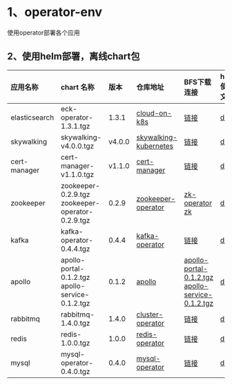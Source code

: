 # 1、operator-env

使用operator部署各个应用


## 2、使用helm部署，离线chart包

| 应用名称| chart 名称|  版本| 仓库地址 |BFS下载连接 | helm使用文档|
|:----|:----|:---|:---|:---|:---|
|elasticsearch| eck-operator-1.3.1.tgz | 1.3.1 | [cloud-on-k8s](https://github.com/paradeum-team/cloud-on-k8s) | [链接](https://pnode.solarfs.io/dn/file/2b701b28aa9863eab94b7c5e9705b3a3/eck-operator-1.3.1.tgz) |[doc](https://github.com/paradeum-team/operator-env/blob/main/elasticsearch/elasticsearch-operator.md)|
|skywalking| skywalking-v4.0.0.tgz | v4.0.0 | [skywalking-kubernetes](https://github.com/paradeum-team/skywalking-kubernetes) |[链接](https://pnode.solarfs.io/dn/file/e44e27e67e248662282bbc06f576429f/skywalking-v4.0.0.tgz) |[doc](https://github.com/paradeum-team/operator-env/blob/main/skywalking/skywalking.md) |
|cert-manager| cert-manager-v1.1.0.tgz | v1.1.0 | [cert-manager](https://github.com/paradeum-team/cert-manager) |[链接](https://pnode.solarfs.io/dn/file/82fd2c45957b368fe064fd73f513e96a/cert-manager-v1.1.0.tgz) |[doc](https://github.com/paradeum-team/operator-env/blob/main/cert-manager/%E7%BA%BF%E4%B8%8B%E5%AE%89%E8%A3%85cert-manager.md) |
|zookeeper| zookeeper-0.2.9.tgz <br/>zookeeper-operator-0.2.9.tgz | 0.2.9 | [zookeeper-operator](https://github.com/paradeum-team/zookeeper-operator) |[zk-operator](https://pnode.solarfs.io/dn/file/4148c7b4beeac1e8e817f1b54d6d5443/zookeeper-operator-0.2.9.tgz)<br/>[zk](https://pnode.solarfs.io/dn/file/b64335d91bfdb50b13d2146b8903a3fd/zookeeper-0.2.9.tgz) |[doc](https://github.com/paradeum-team/operator-env/blob/main/zookeeper-operator/helm%E7%BA%BF%E4%B8%8B%E9%83%A8%E7%BD%B2zookeeper.md) |
|kafka| kafka-operator-0.4.4.tgz | 0.4.4 | [kafka-operator](https://github.com/paradeum-team/kafka-operator) | [链接](https://pnode.solarfs.io/dn/file/a941e611cc695a650e9d51e1ecebf591/kafka-operator-0.4.4.tgz) | [doc](https://github.com/paradeum-team/operator-env/blob/main/kafka-operator/helm%E7%BA%BF%E4%B8%8B%E9%83%A8%E7%BD%B2kafka.md) |
|apollo| apollo-portal-0.1.2.tgz <br/> apollo-service-0.1.2.tgz| 0.1.2 | [apollo](https://github.com/paradeum-team/apollo) |[apollo-portal-0.1.2.tgz](https://pnode.solarfs.io/dn/file/84638082a7d147fc804698420adeef8a/apollo-portal-0.1.2.tgz) <br/> [apollo-service-0.1.2.tgz](https://pnode.solarfs.io/dn/file/d4c62cabd89e622ece7740732091d931/apollo-service-0.1.2.tgz) |[doc](https://github.com/paradeum-team/operator-env/blob/main/apollo/helm%E7%BA%BF%E4%B8%8B%E9%83%A8%E7%BD%B2apollo.md)|
|rabbitmq| rabbitmq-1.4.0.tgz | 1.4.0 | [cluster-operator](https://github.com/rabbitmq/cluster-operator) |[链接](https://pnode.solarfs.io/dn/file/288dbb328faf3fc69a92dd77a95af3d6/rabbitmq-1.4.0.tgz) | [doc](https://github.com/paradeum-team/operator-env/blob/main/rabbitmq-operator/Helm%E5%AE%89%E8%A3%85Rabbitmq-Operator.md) |
|redis| redis-1.0.0.tgz | 1.0.0 | [redis-operator](https://github.com/spotahome/redis-operator) |[链接](https://pnode.solarfs.io/dn/file/0c35cbf6b6caaba2db651681cde60d7f/redis-operator-1.0.0.tgz) | [doc](https://github.com/paradeum-team/operator-env/blob/main/redis-operator/Helm%E5%AE%89%E8%A3%85Redis-Operator.md) |
|mysql| mysql-operator-0.4.0.tgz | 0.4.0 | [mysql-operator](https://github.com/spotahome/redis-operator) |[链接](https://pnode.solarfs.io/dn/file/0d0e58bc6775b711f84637c699836031/mysql-operator-0.4.0.tgz) | [doc](https://github.com/paradeum-team/operator-env/blob/main/mysql-operator/%E7%BA%BF%E4%B8%8B%E5%AE%89%E8%A3%85Helm%E5%AE%89%E8%A3%85Mysql-Operator.md) |

